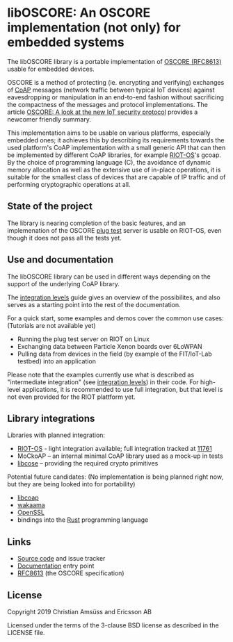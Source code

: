 libOSCORE: An OSCORE implementation (not only) for embedded systems
===================================================================

The libOSCORE library is
a portable implementation of [OSCORE (RFC8613)]
usable for embedded devices.

OSCORE is a method of protecting (ie. encrypting and verifying)
exchanges of [CoAP] messages (network traffic between typical IoT devices)
against eavesdropping or manipulation
in an end-to-end fashion
without sacrificing the compactness of the messages and protocol implementations.
The article [OSCORE: A look at the new IoT security protocol] provides a newcomer friendly summary.

This implementation aims to be usable on various platforms, especially embedded ones;
it achieves this by describing its requirements towards the used platform's CoAP implementation
with a small generic API that can then be implemented by different CoAP libraries,
for example [RIOT-OS]'s gcoap.
By the choice of programming language (C),
the avoidance of dynamic memory allocation
as well as the extensive use of in-place operations,
it is suitable for the smallest class of devices that are capable of IP traffic
and of performing cryptographic operations at all.

[OSCORE (RFC8613)]: https://tools.ietf.org/html/rfc8613
[CoAP]: https://coap.technology/
[OSCORE: A look at the new IoT security protocol]: https://www.ericsson.com/en/blog/2019/11/oscore-iot-security-protocol
[RIOT-OS]: https://riot-os.org/

State of the project
--------------------

The library is nearing completion of the basic features,
and an implemenation of the OSCORE [plug test] server
is usable on RIOT-OS,
even though it does not pass all the tests yet.

[plug test]: https://ericssonresearch.github.io/OSCOAP/

Use and documentation
---------------------

The libOSCORE library can be used in different ways depending on the support of the underlying CoAP library.

The [integration levels] guide gives an overview of the possibilites,
and also serves as a starting point into the rest of the documentation.

For a quick start, some examples and demos cover the common use cases:
(Tutorials are not available yet)

* Running the plug test server on RIOT on Linux
* Exchanging data between Particle Xenon boards over 6LoWPAN
* Pulling data from devices in the field (by example of the FIT/IoT-Lab testbed) into an application

Please note that the examples currently use what is described as "intermediate integration" (see [integration levels]) in their code.
For high-level applications, it is recommended to use full integration,
but that level is not even provided for the RIOT plattform yet.

[integration levels]: https://oscore.gitlab.io/liboscore/integration_levels.html

Library integrations
--------------------

Libraries with planned integration:

* [RIOT-OS] - light integration available; full integration tracked at [11761]
* MoCkoAP – an internal minimal CoAP library used as a mock-up in tests
* [libcose] – providing the required crypto primitives

Potential future candidates:
(No implementation is being planned right now,
but they are being looked into for portability)

* [libcoap]
* [wakaama]
* [OpenSSL]
* bindings into the [Rust] programming language

[RIOT-OS]: http://riot-os.org/
[libcose]: https://github.com/bergzand/libcose
[11761]: https://github.com/RIOT-OS/RIOT/issues/11761
[libcoap]: https://libcoap.net/
[wakaama]: https://github.com/eclipse/wakaama
[OpenSSL]: https://www.openssl.org/
[Rust]: https://www.rust-lang.org/

Links
-----

* [Source code](https://gitlab.com/oscore/liboscore) and issue tracker
* [Documentation](https://oscore.gitlab.io/liboscore/) entry point
* [RFC8613](https://tools.ietf.org/html/rfc8613]) (the OSCORE specification)

License
-------

Copyright 2019 Christian Amsüss and Ericsson AB

Licensed under the terms of the 3-clause BSD license as described in the LICENSE file.

